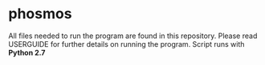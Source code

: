 # phosmos

All files needed to run the program are found in this repository. Please read USERGUIDE for further details on running the program. Script runs with **Python 2.7**

